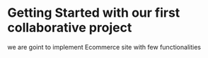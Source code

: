# Getting Started with our first collaborative project

we are goint to implement Ecommerce site with few functionalities

